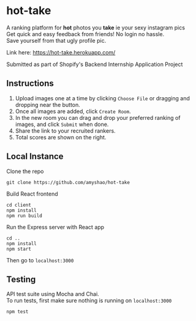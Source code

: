 # hot-take
A ranking platform for **hot** photos you **take** ie your sexy instagram pics  
Get quick and easy feedback from friends! No login no hassle.  
Save yourself from that ugly profile pic. 

Link here: https://hot-take.herokuapp.com/  
  
Submitted as part of Shopify's Backend Internship Application Project 

## Instructions
1. Upload images one at a time by clicking ``Choose File`` or dragging and dropping near the button.  
2. Once all images are added, click ``Create Room``.  
3. In the new room you can drag and drop your preferred ranking of images, and click ``Submit`` when done.  
4. Share the link to your recruited rankers.  
5. Total scores are shown on the right.  

## Local Instance
Clone the repo
```
git clone https://github.com/amyshao/hot-take
```  
Build React frontend
```
cd client
npm install
npm run build
```
Run the Express server with React app
```
cd ..
npm install
npm start
```
Then go to ``localhost:3000``  

## Testing
API test suite using Mocha and Chai.  
To run tests, first make sure nothing is running on ``localhost:3000`` 
```
npm test
```
